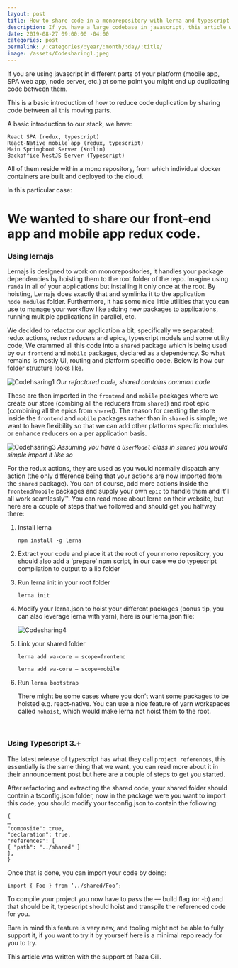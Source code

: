 ```yaml
---
layout: post
title: How to share code in a monorepository with lerna and typescript
description: If you have a large codebase in javascript, this article will help you reduce code duplication
date: 2019-08-27 09:00:00 -04:00
categories: post
permalink: /:categories/:year/:month/:day/:title/
image: /assets/Codesharing1.jpeg
---
```


If you are using javascript in different parts of your platform (mobile app, SPA web app, node server, etc.) at some point you might end up duplicating code between them.

This is a basic introduction of how to reduce code duplication by sharing code between all this moving parts.

A basic introduction to our stack, we have:

```
React SPA (redux, typescript)
React-Native mobile app (redux, typescript)
Main Springboot Server (Kotlin)
Backoffice NestJS Server (Typescript)
```

All of them reside within a mono repository, from which individual docker containers are built and deployed to the cloud.

In this particular case:

# We wanted to share our front-end app and mobile app redux code.

### Using lernajs

Lernajs is designed to work on monorepositories, it handles your package dependencies by hoisting them to the root folder of the repo. Imagine using `ramda` in all of your applications but installing it only once at the root. By hoisting, Lernajs does exactly that and symlinks it to the application `node_modules` folder. Furthermore, it has some nice little utilities that you can use to manage your workflow like adding new packages to applications, running multiple applications in parallel, etc.

We decided to refactor our application a bit, specifically we separated: redux actions, redux reducers and epics, typescript models and some utility code, We crammed all this code into a `shared` package which is being used by our `frontend` and `mobile` packages, declared as a dependency. So what remains is mostly UI, routing and platform specific code. Below is how our folder structure looks like.

![Codehsaring1]({{site.url}}/assets/Codesharing2.png "Codehsaring1")
_Our refactored code, shared contains common code_

These are then imported in the `frontend` and `mobile` packages where we create our store (combing all the reducers from `shared`) and root epic (combining all the epics from `shared`). The reason for creating the store inside the `frontend` and `mobile` packages rather than in `shared` is simple; we want to have flexibility so that we can add other platforms specific modules or enhance reducers on a per application basis.

![Codehsaring3]({{site.url}}/assets/Codesharing3.png "Codehsaring3")
_Assuming you have a `UserModel` class in `shared` you would simple import it like so_

For the redux actions, they are used as you would normally dispatch any action (the only difference being that your actions are now imported from the `shared` package). You can of course, add more actions inside the `frontend`/`mobile` packages and supply your own `epic` to handle them and it’ll all work seamlessly™.
You can read more about lerna on their website, but here are a couple of steps that we followed and should get you halfway there:

1. Install lerna

   `npm install -g lerna`

2. Extract your code and place it at the root of your mono repository, you should also add a ‘prepare’ npm script, in our case we do typescript compilation to output to a lib folder

3. Run lerna init in your root folder

   `lerna init`

4. Modify your lerna.json to hoist your different packages (bonus tip, you can also leverage lerna with yarn), here is our lerna.json file:

   ![Codesharing4]({{site.url}}/assets/Codesharing4.png "Codesharing4")

5. Link your shared folder

   `lerna add wa-core — scope=frontend`

   `lerna add wa-core — scope=mobile`

6. Run `lerna bootstrap`

   There might be some cases where you don’t want some packages to be hoisted e.g. react-native. You can use a nice feature of yarn workspaces called `nohoist`, which would make lerna not hoist them to the root.

<br>

### Using Typescript 3.+

The latest release of typescript has what they call `project references`, this essentially is the same thing that we want, you can read more about it in their announcement post but here are a couple of steps to get you started.

After refactoring and extracting the shared code, your shared folder should contain a tsconfig.json folder, now in the package were you want to import this code, you should modify your tsconfig.json to contain the following:

```
{
…
"composite": true,
"declaration": true,
"references": [
{ "path": "../shared" }
],
}
```

Once that is done, you can import your code by doing:

`import { Foo } from ‘../shared/Foo’;`

To compile your project you now have to pass the — build flag (or -b) and that should be it, typescript should hoist and transpile the referenced code for you.

Bare in mind this feature is very new, and tooling might not be able to fully support it, if you want to try it by yourself here is a minimal repo ready for you to try.

This article was written with the support of Raza Gill.
